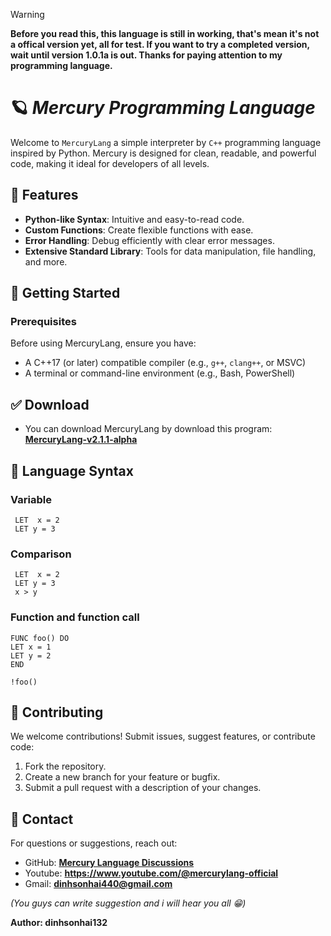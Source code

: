 > [!WARNING]
> **Before you read this, this language is still in working, that's mean it's not a offical version yet, all for test. If you want to try a completed version, wait until version 1.0.1a is out. Thanks for paying attention to my programming language.**

# 🪐 *Mercury Programming Language*

Welcome to ```MercuryLang``` a simple interpreter by ```C++``` programming language inspired by Python. Mercury is designed for clean, readable, and powerful code, making it ideal for developers of all levels.

## 🌟 Features

- **Python-like Syntax**: Intuitive and easy-to-read code.
- **Custom Functions**: Create flexible functions with ease.
- **Error Handling**: Debug efficiently with clear error messages.
- **Extensive Standard Library**: Tools for data manipulation, file handling, and more.

## 📒 Getting Started

### Prerequisites

Before using MercuryLang, ensure you have:
- A C++17 (or later) compatible compiler (e.g., `g++`, `clang++`, or MSVC)
- A terminal or command-line environment (e.g., Bash, PowerShell)

## ✅ Download
 - You can download MercuryLang by download this program: **[MercuryLang-v2.1.1-alpha](https://github.com/dinhsonhai132/MercuryLang-download/raw/refs/heads/main/MercuryLang-v2.1.1-binary-download.exe)**

## 🔧 Language Syntax
### Variable
```mercury
 LET  x = 2
 LET y = 3
```

### Comparison
```mercury
 LET  x = 2
 LET y = 3
 x > y
```
### Function and function call
```mercury
FUNC foo() DO
LET x = 1
LET y = 2
END

!foo()
```

## 🤝 Contributing

We welcome contributions! Submit issues, suggest features, or contribute code:

1. Fork the repository.
2. Create a new branch for your feature or bugfix.
3. Submit a pull request with a description of your changes.

## 🔎 Contact

For questions or suggestions, reach out:

- GitHub: **[Mercury Language Discussions](https://github.com/dinhsonhai132/Mercury-Langluage/discussions/1)**
- Youtube: **https://www.youtube.com/@mercurylang-official**
- Gmail: **dinhsonhai440@gmail.com**

*(You guys can write suggestion and i will hear you all 😁)*

**Author: dinhsonhai132**
